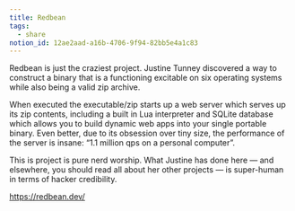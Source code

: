 ```yaml
---
title: Redbean
tags:
  - share
notion_id: 12ae2aad-a16b-4706-9f94-82bb5e4a1c83
---
```

Redbean is just the craziest project. Justine Tunney discovered a way to construct a binary that is a functioning excitable on six operating systems while also being a valid zip archive.

When executed the executable/zip starts up a web server which serves up its zip contents, including a built in Lua interpreter and SQLite database which allows you to build dynamic web apps into your single portable binary. Even better, due to its obsession over tiny size, the performance of the server is insane: “1.1 million qps on a personal computer”.

This is project is pure nerd worship. What Justine has done here — and elsewhere, you should read all about her other projects — is super-human in terms of hacker credibility.

<https://redbean.dev/>
